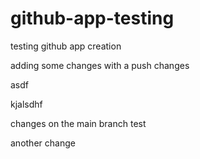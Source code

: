 # github-app-testing
testing github app creation


adding some changes with a push
changes


asdf

kjalsdhf


changes on the main branch test

another change
